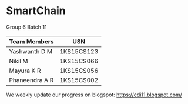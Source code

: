# SmartChain
Group 6
Batch 11

Team Members   |      USN      |
---------------|---------------|
Yashwanth D M  | 1KS15CS123    |
Nikil M        | 1KS15CS066    |
Mayura K R     | 1KS15CS056    |
Phaneendra A R | 1KS15CS002    |


We weekly update our progress on blogspot:
https://cdi11.blogspot.com/

